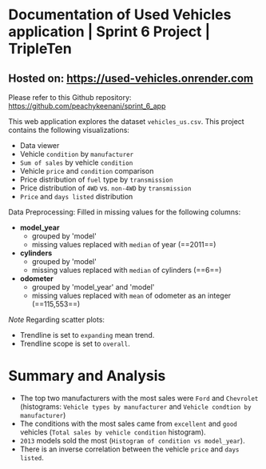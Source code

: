 # Documentation of Used Vehicles application | Sprint 6 Project | TripleTen
## Hosted on: https://used-vehicles.onrender.com

Please refer to this Github repository: https://github.com/peachykeenani/sprint_6_app
 
This web application explores the dataset `vehicles_us.csv`. This project contains the following visualizations:

- Data viewer
- Vehicle `condition` by `manufacturer`
- `Sum of sales` by vehicle `condition`
- Vehicle `price` and `condition` comparison
- Price distribution of `fuel` type by `transmission`
- Price distribution of `4WD` vs. `non-4WD` by `transmission`
- `Price` and `days listed` distribution

Data Preprocessing: Filled in missing values for the following columns:
- **model_year**
    - grouped by 'model'
    - missing values replaced with `median` of year (==2011==)
- **cylinders**
    - grouped by 'model'
    - missing values replaced with `median` of cylinders (==6==)
- **odometer**
    - grouped by 'model_year' and 'model'
    - missing values replaced with `mean` of odometer as an integer (==115,553==)

*Note* Regarding scatter plots:
- Trendline is set to `expanding` mean trend.
- Trendline scope is set to `overall`.

# Summary and Analysis

- The top two manufacturers with the most sales were `Ford` and `Chevrolet` (histograms: `Vehicle types by manufacturer` and `Vehicle condtion by manufacturer`)
- The conditions with the most sales came from `excellent` and `good` vehicles (`Total sales by vehicle condition` histogram). 
- `2013` models sold the most (`Histogram of condition vs model_year`).
- There is an inverse correlation between the vehicle `price` and `days listed`.
